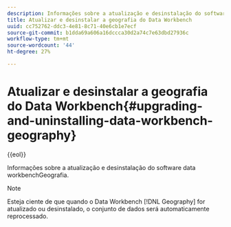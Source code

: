 ```yaml
---
description: Informações sobre a atualização e desinstalação do software data workbenchGeografia.
title: Atualizar e desinstalar a geografia do Data Workbench
uuid: cc752762-ddc3-4e81-8c71-40e6cb1e7ecf
source-git-commit: b1dda69a606a16dccca30d2a74c7e63dbd27936c
workflow-type: tm+mt
source-wordcount: '44'
ht-degree: 27%

---
```



# Atualizar e desinstalar a geografia do Data Workbench{#upgrading-and-uninstalling-data-workbench-geography}

{{eol}}

Informações sobre a atualização e desinstalação do software data workbenchGeografia.

>[!NOTE]
>
>Esteja ciente de que quando o Data Workbench [!DNL Geography] for atualizado ou desinstalado, o conjunto de dados será automaticamente reprocessado.

